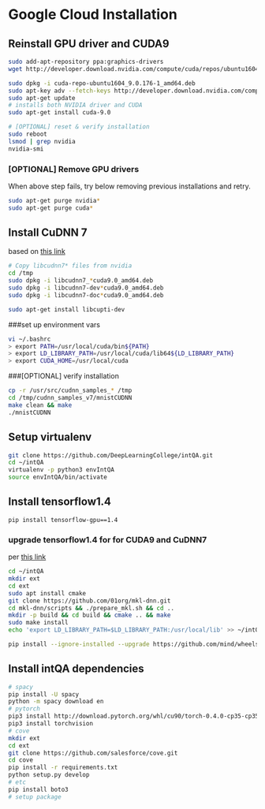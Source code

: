 # Google Cloud Installation


## Reinstall GPU driver and CUDA9
```bash
sudo add-apt-repository ppa:graphics-drivers
wget http://developer.download.nvidia.com/compute/cuda/repos/ubuntu1604/x86_64/cuda-repo-ubuntu1604_9.0.176-1_amd64.deb

sudo dpkg -i cuda-repo-ubuntu1604_9.0.176-1_amd64.deb
sudo apt-key adv --fetch-keys http://developer.download.nvidia.com/compute/cuda/repos/ubuntu1604/x86_64/7fa2af80.pub
sudo apt-get update
# installs both NVIDIA driver and CUDA
sudo apt-get install cuda-9.0

# [OPTIONAL] reset & verify installation
sudo reboot
lsmod | grep nvidia
nvidia-smi
```

### [OPTIONAL] Remove GPU drivers
When above step fails, try below removing previous installations and retry.

```bash
sudo apt-get purge nvidia*
sudo apt-get purge cuda*
```

## Install CuDNN 7 
based on [this link](http://goodtogreate.tistory.com/entry/TensorFlow-GPU-버전-우분투-1604에-설치-하기)

```bash
# Copy libcudnn7* files from nvidia
cd /tmp
sudo dpkg -i libcudnn7_*cuda9.0_amd64.deb
sudo dpkg -i libcudnn7-dev*cuda9.0_amd64.deb
sudo dpkg -i libcudnn7-doc*cuda9.0_amd64.deb

sudo apt-get install libcupti-dev
```

###set up environment vars

```bash
vi ~/.bashrc
> export PATH=/usr/local/cuda/bin${PATH}
> export LD_LIBRARY_PATH=/usr/local/cuda/lib64${LD_LIBRARY_PATH}
> export CUDA_HOME=/usr/local/cuda
```

###[OPTIONAL] verify installation

```bash
cp -r /usr/src/cudnn_samples_* /tmp
cd /tmp/cudnn_samples_v7/mnistCUDNN
make clean && make
./mnistCUDNN
```

## Setup virtualenv
```bash
git clone https://github.com/DeepLearningCollege/intQA.git
cd ~/intQA
virtualenv -p python3 envIntQA
source envIntQA/bin/activate
```

## Install tensorflow1.4 
```
pip install tensorflow-gpu==1.4
```

### upgrade tensorflow1.4 for for CUDA9 and CuDNN7
per [this link](https://github.com/mind/wheels/releases/tag/tf1.4-gpu-cuda9)

```bash
cd ~/intQA
mkdir ext
cd ext
sudo apt install cmake
git clone https://github.com/01org/mkl-dnn.git
cd mkl-dnn/scripts && ./prepare_mkl.sh && cd ..
mkdir -p build && cd build && cmake .. && make
sudo make install
echo 'export LD_LIBRARY_PATH=$LD_LIBRARY_PATH:/usr/local/lib' >> ~/intQA/envIntQA/bin/activate

pip install --ignore-installed --upgrade https://github.com/mind/wheels/releases/download/tf1.4-gpu-cuda9/tensorflow-1.4.0-cp35-cp35m-linux_x86_64.whl
```

## Install intQA dependencies

```bash
# spacy
pip install -U spacy
python -m spacy download en
# pytorch
pip3 install http://download.pytorch.org/whl/cu90/torch-0.4.0-cp35-cp35m-linux_x86_64.whl 
pip3 install torchvision
# cove
mkdir ext
cd ext
git clone https://github.com/salesforce/cove.git
cd cove
pip install -r requirements.txt
python setup.py develop
# etc
pip install boto3
# setup package
```